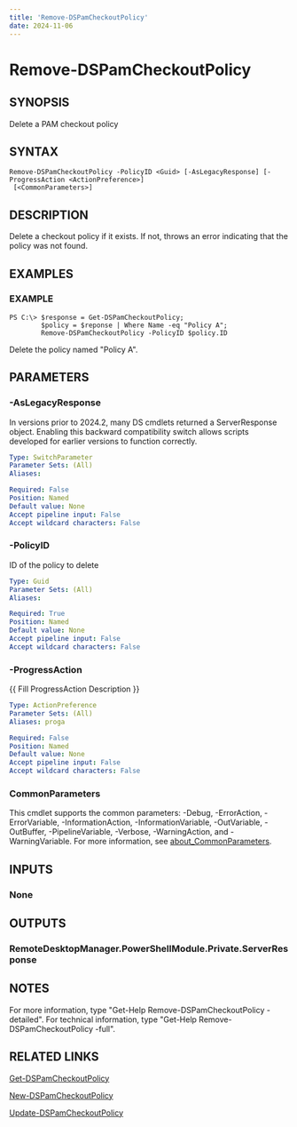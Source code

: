 ```yaml
---
title: 'Remove-DSPamCheckoutPolicy'
date: 2024-11-06
---
```



# Remove-DSPamCheckoutPolicy

## SYNOPSIS
Delete a PAM checkout policy

## SYNTAX

```
Remove-DSPamCheckoutPolicy -PolicyID <Guid> [-AsLegacyResponse] [-ProgressAction <ActionPreference>]
 [<CommonParameters>]
```

## DESCRIPTION
Delete a checkout policy if it exists.
If not, throws an error indicating that the policy was not found.

## EXAMPLES

### EXAMPLE
```
PS C:\> $response = Get-DSPamCheckoutPolicy;
        $policy = $reponse | Where Name -eq "Policy A";
        Remove-DSPamCheckoutPolicy -PolicyID $policy.ID
```

Delete the policy named "Policy A".

## PARAMETERS

### -AsLegacyResponse
In versions prior to 2024.2, many DS cmdlets returned a ServerResponse object.
Enabling this backward compatibility switch allows scripts developed for earlier versions to function correctly.

```yaml
Type: SwitchParameter
Parameter Sets: (All)
Aliases:

Required: False
Position: Named
Default value: None
Accept pipeline input: False
Accept wildcard characters: False
```

### -PolicyID
ID of the policy to delete

```yaml
Type: Guid
Parameter Sets: (All)
Aliases:

Required: True
Position: Named
Default value: None
Accept pipeline input: False
Accept wildcard characters: False
```

### -ProgressAction
{{ Fill ProgressAction Description }}

```yaml
Type: ActionPreference
Parameter Sets: (All)
Aliases: proga

Required: False
Position: Named
Default value: None
Accept pipeline input: False
Accept wildcard characters: False
```

### CommonParameters
This cmdlet supports the common parameters: -Debug, -ErrorAction, -ErrorVariable, -InformationAction, -InformationVariable, -OutVariable, -OutBuffer, -PipelineVariable, -Verbose, -WarningAction, and -WarningVariable. For more information, see [about_CommonParameters](http://go.microsoft.com/fwlink/?LinkID=113216).

## INPUTS

### None
## OUTPUTS

### RemoteDesktopManager.PowerShellModule.Private.ServerResponse
## NOTES
For more information, type "Get-Help Remove-DSPamCheckoutPolicy -detailed".
For technical information, type "Get-Help Remove-DSPamCheckoutPolicy -full".

## RELATED LINKS

[Get-DSPamCheckoutPolicy](http://127.0.0.1:1111/docs/Get-DSPamCheckoutPolicy/)

[New-DSPamCheckoutPolicy](http://127.0.0.1:1111/docs/New-DSPamCheckoutPolicy/)

[Update-DSPamCheckoutPolicy](http://127.0.0.1:1111/docs/Update-DSPamCheckoutPolicy/)


